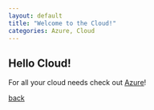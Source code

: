 ```yaml
---
layout: default
title: "Welcome to the Cloud!"
categories: Azure, Cloud 
---
```


## Hello Cloud!

For all your cloud needs check out [Azure](https://azure.microsoft.com)!

[back](./)